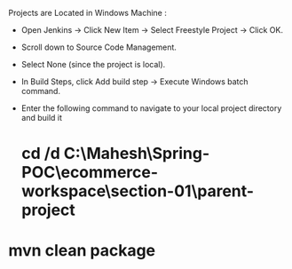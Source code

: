  Projects are Located in Windows Machine :
 
 * Open Jenkins → Click New Item → Select Freestyle Project → Click OK.
 * Scroll down to Source Code Management.
 * Select None (since the project is local).
 * In Build Steps, click Add build step → Execute Windows batch command.
 * Enter the following command to navigate to your local project directory 	and build it

	# cd /d C:\Mahesh\Spring-POC\ecommerce-workspace\section-01\parent-project
# mvn clean package
	


